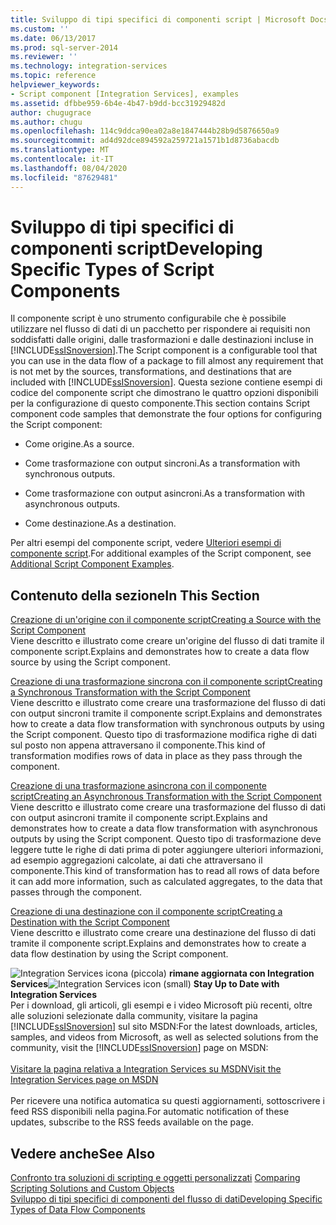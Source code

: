 ```yaml
---
title: Sviluppo di tipi specifici di componenti script | Microsoft Docs
ms.custom: ''
ms.date: 06/13/2017
ms.prod: sql-server-2014
ms.reviewer: ''
ms.technology: integration-services
ms.topic: reference
helpviewer_keywords:
- Script component [Integration Services], examples
ms.assetid: dfbbe959-6b4e-4b47-b9dd-bcc31929482d
author: chugugrace
ms.author: chugu
ms.openlocfilehash: 114c9ddca90ea02a8e1847444b28b9d5876650a9
ms.sourcegitcommit: ad4d92dce894592a259721a1571b1d8736abacdb
ms.translationtype: MT
ms.contentlocale: it-IT
ms.lasthandoff: 08/04/2020
ms.locfileid: "87629481"
---
```

# <a name="developing-specific-types-of-script-components"></a><span data-ttu-id="f1d9c-102">Sviluppo di tipi specifici di componenti script</span><span class="sxs-lookup"><span data-stu-id="f1d9c-102">Developing Specific Types of Script Components</span></span>
  <span data-ttu-id="f1d9c-103">Il componente script è uno strumento configurabile che è possibile utilizzare nel flusso di dati di un pacchetto per rispondere ai requisiti non soddisfatti dalle origini, dalle trasformazioni e dalle destinazioni incluse in [!INCLUDE[ssISnoversion](../../includes/ssisnoversion-md.md)].</span><span class="sxs-lookup"><span data-stu-id="f1d9c-103">The Script component is a configurable tool that you can use in the data flow of a package to fill almost any requirement that is not met by the sources, transformations, and destinations that are included with [!INCLUDE[ssISnoversion](../../includes/ssisnoversion-md.md)].</span></span> <span data-ttu-id="f1d9c-104">Questa sezione contiene esempi di codice del componente script che dimostrano le quattro opzioni disponibili per la configurazione di questo componente.</span><span class="sxs-lookup"><span data-stu-id="f1d9c-104">This section contains Script component code samples that demonstrate the four options for configuring the Script component:</span></span>  
  
-   <span data-ttu-id="f1d9c-105">Come origine.</span><span class="sxs-lookup"><span data-stu-id="f1d9c-105">As a source.</span></span>  
  
-   <span data-ttu-id="f1d9c-106">Come trasformazione con output sincroni.</span><span class="sxs-lookup"><span data-stu-id="f1d9c-106">As a transformation with synchronous outputs.</span></span>  
  
-   <span data-ttu-id="f1d9c-107">Come trasformazione con output asincroni.</span><span class="sxs-lookup"><span data-stu-id="f1d9c-107">As a transformation with asynchronous outputs.</span></span>  
  
-   <span data-ttu-id="f1d9c-108">Come destinazione.</span><span class="sxs-lookup"><span data-stu-id="f1d9c-108">As a destination.</span></span>  
  
 <span data-ttu-id="f1d9c-109">Per altri esempi del componente script, vedere [Ulteriori esempi di componente script](../extending-packages-scripting-data-flow-script-component-examples/additional-script-component-examples.md).</span><span class="sxs-lookup"><span data-stu-id="f1d9c-109">For additional examples of the Script component, see [Additional Script Component Examples](../extending-packages-scripting-data-flow-script-component-examples/additional-script-component-examples.md).</span></span>  
  
## <a name="in-this-section"></a><span data-ttu-id="f1d9c-110">Contenuto della sezione</span><span class="sxs-lookup"><span data-stu-id="f1d9c-110">In This Section</span></span>  
 [<span data-ttu-id="f1d9c-111">Creazione di un'origine con il componente script</span><span class="sxs-lookup"><span data-stu-id="f1d9c-111">Creating a Source with the Script Component</span></span>](creating-a-source-with-the-script-component.md)  
 <span data-ttu-id="f1d9c-112">Viene descritto e illustrato come creare un'origine del flusso di dati tramite il componente script.</span><span class="sxs-lookup"><span data-stu-id="f1d9c-112">Explains and demonstrates how to create a data flow source by using the Script component.</span></span>  
  
 [<span data-ttu-id="f1d9c-113">Creazione di una trasformazione sincrona con il componente script</span><span class="sxs-lookup"><span data-stu-id="f1d9c-113">Creating a Synchronous Transformation with the Script Component</span></span>](creating-a-synchronous-transformation-with-the-script-component.md)  
 <span data-ttu-id="f1d9c-114">Viene descritto e illustrato come creare una trasformazione del flusso di dati con output sincroni tramite il componente script.</span><span class="sxs-lookup"><span data-stu-id="f1d9c-114">Explains and demonstrates how to create a data flow transformation with synchronous outputs by using the Script component.</span></span> <span data-ttu-id="f1d9c-115">Questo tipo di trasformazione modifica righe di dati sul posto non appena attraversano il componente.</span><span class="sxs-lookup"><span data-stu-id="f1d9c-115">This kind of transformation modifies rows of data in place as they pass through the component.</span></span>  
  
 [<span data-ttu-id="f1d9c-116">Creazione di una trasformazione asincrona con il componente script</span><span class="sxs-lookup"><span data-stu-id="f1d9c-116">Creating an Asynchronous Transformation with the Script Component</span></span>](../extending-packages-scripting-data-flow-script-component-types/creating-an-asynchronous-transformation-with-the-script-component.md)  
 <span data-ttu-id="f1d9c-117">Viene descritto e illustrato come creare una trasformazione del flusso di dati con output asincroni tramite il componente script.</span><span class="sxs-lookup"><span data-stu-id="f1d9c-117">Explains and demonstrates how to create a data flow transformation with asynchronous outputs by using the Script component.</span></span> <span data-ttu-id="f1d9c-118">Questo tipo di trasformazione deve leggere tutte le righe di dati prima di poter aggiungere ulteriori informazioni, ad esempio aggregazioni calcolate, ai dati che attraversano il componente.</span><span class="sxs-lookup"><span data-stu-id="f1d9c-118">This kind of transformation has to read all rows of data before it can add more information, such as calculated aggregates, to the data that passes through the component.</span></span>  
  
 [<span data-ttu-id="f1d9c-119">Creazione di una destinazione con il componente script</span><span class="sxs-lookup"><span data-stu-id="f1d9c-119">Creating a Destination with the Script Component</span></span>](../extending-packages-scripting-data-flow-script-component-types/creating-a-destination-with-the-script-component.md)  
 <span data-ttu-id="f1d9c-120">Viene descritto e illustrato come creare una destinazione del flusso di dati tramite il componente script.</span><span class="sxs-lookup"><span data-stu-id="f1d9c-120">Explains and demonstrates how to create a data flow destination by using the Script component.</span></span>  
  
<span data-ttu-id="f1d9c-121">![Integration Services icona (piccola)](../media/dts-16.gif "Icona di Integration Services (piccola)")  **rimane aggiornata con Integration Services**</span><span class="sxs-lookup"><span data-stu-id="f1d9c-121">![Integration Services icon (small)](../media/dts-16.gif "Integration Services icon (small)")  **Stay Up to Date with Integration Services**</span></span><br /> <span data-ttu-id="f1d9c-122">Per i download, gli articoli, gli esempi e i video Microsoft più recenti, oltre alle soluzioni selezionate dalla community, visitare la pagina [!INCLUDE[ssISnoversion](../../includes/ssisnoversion-md.md)] sul sito MSDN:</span><span class="sxs-lookup"><span data-stu-id="f1d9c-122">For the latest downloads, articles, samples, and videos from Microsoft, as well as selected solutions from the community, visit the [!INCLUDE[ssISnoversion](../../includes/ssisnoversion-md.md)] page on MSDN:</span></span><br /><br /> [<span data-ttu-id="f1d9c-123">Visitare la pagina relativa a Integration Services su MSDN</span><span class="sxs-lookup"><span data-stu-id="f1d9c-123">Visit the Integration Services page on MSDN</span></span>](https://go.microsoft.com/fwlink/?LinkId=136655)<br /><br /> <span data-ttu-id="f1d9c-124">Per ricevere una notifica automatica su questi aggiornamenti, sottoscrivere i feed RSS disponibili nella pagina.</span><span class="sxs-lookup"><span data-stu-id="f1d9c-124">For automatic notification of these updates, subscribe to the RSS feeds available on the page.</span></span>  
  
## <a name="see-also"></a><span data-ttu-id="f1d9c-125">Vedere anche</span><span class="sxs-lookup"><span data-stu-id="f1d9c-125">See Also</span></span>  
 <span data-ttu-id="f1d9c-126">[Confronto tra soluzioni di scripting e oggetti personalizzati](../extending-packages-scripting/comparing-scripting-solutions-and-custom-objects.md) </span><span class="sxs-lookup"><span data-stu-id="f1d9c-126">[Comparing Scripting Solutions and Custom Objects](../extending-packages-scripting/comparing-scripting-solutions-and-custom-objects.md) </span></span>  
 [<span data-ttu-id="f1d9c-127">Sviluppo di tipi specifici di componenti del flusso di dati</span><span class="sxs-lookup"><span data-stu-id="f1d9c-127">Developing Specific Types of Data Flow Components</span></span>](../extending-packages-custom-objects-data-flow-types/developing-specific-types-of-data-flow-components.md)  
  
  
